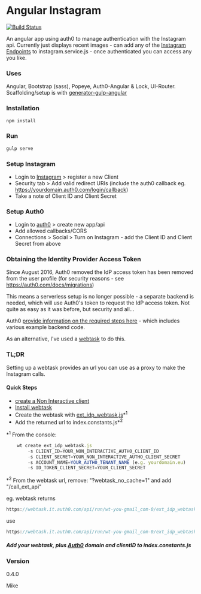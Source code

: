 # Angular Instagram

[![Build Status](https://travis-ci.org/mikeybyker/angular-instagram.svg?branch=master)](https://travis-ci.org/mikeybyker/angular-instagram)

An angular app using auth0 to manage authentication with the Instagram api. Currently just displays recent images - can add any of the [Instagram Endpoints](https://www.instagram.com/developer/endpoints/) to instagram.service.js - once authenticated you can access any you like.


### Uses
Angular, Bootstrap (sass), Popeye, Auth0-Angular & Lock, UI-Router.
Scaffolding/setup is with [generator-gulp-angular
](https://github.com/Swiip/generator-gulp-angular)

### Installation
```javascript
npm install
```

### Run
```javascript
gulp serve
```

### Setup Instagram
  - Login to [Instagram](https://www.instagram.com/developer/) > register a new Client
  - Security tab > Add valid redirect URIs (include the auth0 callback eg. https://yourdomain.auth0.com/login/callback)
  - Take a note of Client ID and Client Secret

### Setup Auth0
  - Login to [auth0](https://auth0.com/) > create new app/api
  - Add allowed callbacks/CORS
  - Connections > Social > Turn on Instagram - add the Client ID and Client Secret from above

### Obtaining the Identity Provider Access Token

Since August 2016, Auth0 removed the  IdP access token has been removed from the user profile (for security reasons - see https://auth0.com/docs/migrations)

This means a serverless setup is no longer possible - a separate backend is needed, which will use Auth0's token to request the IdP access token. Not quite as easy as it was before, but security and all...

Auth0 [provide information on the required steps here](https://auth0.com/docs/what-to-do-once-the-user-is-logged-in/calling-an-external-idp-api) - which includes various example backend code.

As an alternative, I've used a [webtask](https://webtask.io/) to do this.
### TL;DR
Setting up a webtask provides an url you can use as a proxy to make the Instagram calls.

#### Quick Steps
- [create a Non Interactive client](https://auth0.com/docs/what-to-do-once-the-user-is-logged-in/calling-an-external-idp-api)
- [Install webtask](https://webtask.io/cli)
- Create the webtask with [ext_idp_webtask.js](https://github.com/mikeybyker/angular-instagram/blob/master/ext_idp_webtask.js)*<sup>1</sup>
- Add the returned url to index.constants.js*<sup>2</sup>

*<sup>1</sup> From the console:
```javascript
    wt create ext_idp_webtask.js
        -s CLIENT_ID=YOUR_NON_INTERACTIVE_AUTH0_CLIENT_ID
        -s CLIENT_SECRET=YOUR_NON_INTERACTIVE_AUTHO_CLIENT_SECRET
        -s ACCOUNT_NAME=YOUR_AUTH0_TENANT_NAME (e.g. yourdomain.eu)
        -s ID_TOKEN_CLIENT_SECRET=YOUR_CLIENT_SECRET
```

*<sup>2</sup>
From the webtask url, remove: "?webtask_no_cache=1"
and add "/call_ext_api"

eg. webtask returns
```javascript
https://webtask.it.auth0.com/api/run/wt-you-gmail_com-0/ext_idp_webtask?webtask_no_cache=1
```
use
```javascript
https://webtask.it.auth0.com/api/run/wt-you-gmail_com-0/ext_idp_webtask/call_ext_api
```

##### Add your webtask, plus [Auth0](https://auth0.com/) domain and clientID to **index.constants.js**

### Version
0.4.0

Mike